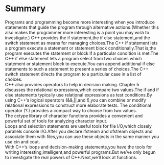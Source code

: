 # Summary
Programs and programming become more interesting when you introduce statements that guide the program through alternative actions.(Whether this also makes the programmer more interesting is a point you may wish to investigate.) C++ provides the if statement,the if else statement,and the switch statement as means for managing choices.The C++ if statement lets a program execute a statement or statement block conditionally.That is,the program executes the statement or block if a particular condition is met.The C++ if else statement lets a program select from two choices which statement or statement block to execute.You can append additional if else statements to such a statement to present a series of choices.The C++ switch statement directs the program to a particular case in a list of choices.  
C++ also provides operators to help in decision making. Chapter 5 discusses the relational expressions,which compare two values.The if and if else statements typically use relational expressions as test conditions.By using C++’s logical operators (&&,||,and !),you can combine or modify relational expressions to construct more elaborate tests. The conditional operator (?:) provides a compact way to choose from two values.  
The cctype library of character functions provides a convenient and powerful set of tools for analyzing character input.  
Loops and selection statements are useful tools for file I/O,which closely parallels console I/O.After you declare ifstream and ofstream objects and associate them with files,you can use these objects in the same manner you use cin and cout.  
With C++’s loops and decision-making statements,you have the tools for writing interesting,intelligent,and powerful programs.But we’ve only begun to investigate the real powers of C++.Next,we’ll look at functions.  

